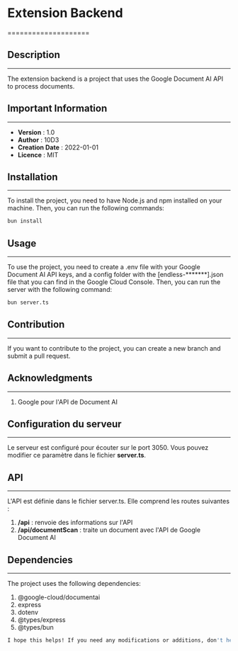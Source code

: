 # Extension Backend

====================

## Description

---

The extension backend is a project that uses the Google Document AI API to process documents.

## Important Information

---

- **Version** : 1.0
- **Author** : 10D3
- **Creation Date** : 2022-01-01
- **Licence** : MIT

## Installation

---

To install the project, you need to have Node.js and npm installed on your machine. Then, you can run the following commands:

```bash
bun install
```

## Usage

---

To use the project, you need to create a .env file with your Google Document AI API keys, and a config folder with the [endless-*******].json file that you can find in the Google Cloud Console. Then, you can run the server with the following command:

```bash
bun server.ts
```

## Contribution

---

If you want to contribute to the project, you can create a new branch and submit a pull request.

## Acknowledgments

---

1. Google pour l'API de Document AI

## Configuration du serveur

---

Le serveur est configuré pour écouter sur le port 3050. Vous pouvez modifier ce paramètre dans le fichier **server.ts**.

## API

---

L'API est définie dans le fichier server.ts. Elle comprend les routes suivantes :

1. **/api** : renvoie des informations sur l'API
2. **/api/documentScan** : traite un document avec l'API de Google Document AI

## Dependencies

---

The project uses the following dependencies:

1. @google-cloud/documentai
2. express
3. dotenv
4. @types/express
5. @types/bun

```bash
I hope this helps! If you need any modifications or additions, don't hesitate to ask.
```